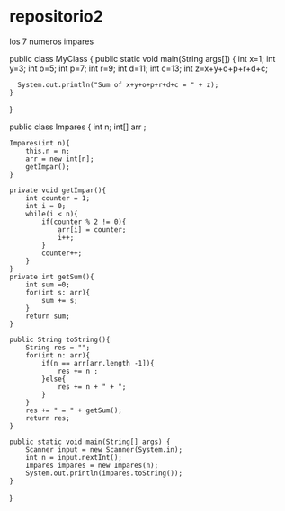 # repositorio2
los 7 numeros impares



public class MyClass {
    public static void main(String args[]) {
      int x=1;
      int y=3;
      int o=5;
      int p=7;
      int r=9;
      int d=11;
      int c=13;
      int z=x+y+o+p+r+d+c;

      System.out.println("Sum of x+y+o+p+r+d+c = " + z);
    }
}


public class Impares {
    int n;
    int[] arr ;

    Impares(int n){
        this.n = n;
        arr = new int[n];
        getImpar();
    }

    private void getImpar(){
        int counter = 1;
        int i = 0;
        while(i < n){
            if(counter % 2 != 0){
                arr[i] = counter;
                i++;
            }
            counter++;
        }
    }
    private int getSum(){
        int sum =0;
        for(int s: arr){
            sum += s;
        }
        return sum;
    }

    public String toString(){
        String res = "";
        for(int n: arr){
            if(n == arr[arr.length -1]){
                res += n ;
            }else{
                res += n + " + ";
            }
        }
        res += " = " + getSum();
        return res;
    }

    public static void main(String[] args) {
        Scanner input = new Scanner(System.in);
        int n = input.nextInt();
        Impares impares = new Impares(n);
        System.out.println(impares.toString());
    }
}
